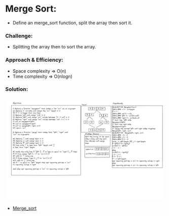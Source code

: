 # Merge Sort:
<!-- Short summary or background information -->
- Define an merge_sort function, split the array then sort it.

### Challenge:
<!-- Description of the challenge -->
- Splitting the array then to sort the array.

### Approach & Efficiency:
<!-- What approach did you take? Why? What is the Big O space/time for this approach? -->
- Space complexity => O(n)
- Time complexity => O(nlogn)

### Solution:
<!-- Embedded whiteboard image -->


![Merge_sort](../assets/merge_sort.PNG)

- [Merge_sort](merge_sort.py)